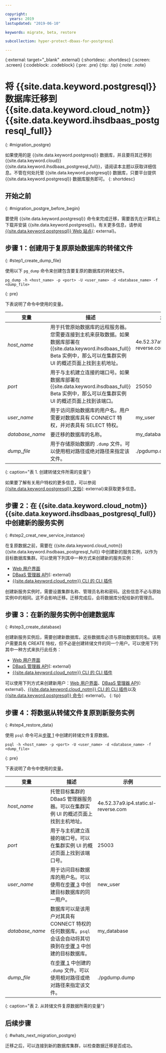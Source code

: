 ```yaml
---

copyright:
  years: 2019
lastupdated: "2019-06-10"

keywords: migrate, beta, restore

subcollection: hyper-protect-dbaas-for-postgresql

---
```


{:external: target="_blank" .external}
{:shortdesc: .shortdesc}
{:screen: .screen}
{:codeblock: .codeblock}
{:pre: .pre}
{:tip: .tip}
{:note: .note}

# 将 {{site.data.keyword.postgresql}} 数据库迁移到 {{site.data.keyword.cloud_notm}} {{site.data.keyword.ihsdbaas_postgresql_full}}
{: #migration_postgre}

如果使用的是 {{site.data.keyword.postgresql}} 数据库，并且要将其迁移到 {{site.data.keyword.cloud}} {{site.data.keyword.ihsdbaas_postgresql_full}}，请阅读本主题以获取详细信息。不管在何处托管 {{site.data.keyword.postgresql}} 数据库，只要平台提供 {{site.data.keyword.postgresql}} 数据库服务即可。
{: shortdesc}

## 开始之前
{: #migration_postgre_before_begin}

要使用 {{site.data.keyword.postgresql}} 命令来完成迁移，需要首先在计算机上下载并安装 {{site.data.keyword.postgresql}}。有关更多信息，请参阅 [{{site.data.keyword.postgresql}} Web 站点](https://www.postgresql.org/download/){: external}。

## 步骤 1：创建用于复原原始数据库的转储文件
{: #step1_create_dump_file}

使用以下 `pg_dump` 命令来创建包含要复原的数据库的转储文件。

```
pg_dump -h <host_name> -p <port> -U <user_name> -d <database_name> -f <dump_file>
```
{: pre}

下表说明了命令中使用的变量。

|变量|描述|示例|
|---------|-----------|-------|
|*host_name*|用于托管原始数据库的远程服务器。您需要连接到主机来获取数据。如果数据库部署在 {{site.data.keyword.ihsdbaas_full}} Beta 实例中，那么可以在集群实例 UI 的概述页面上找到主机地址。|4e.52.37a9.ip4.static.sl-reverse.com|
|*port*|用于与主机建立连接的端口号。如果数据库部署在 {{site.data.keyword.ihsdbaas_full}} Beta 实例中，那么可以在集群实例 UI 的概述页面上找到该端口。|25050|
|*user_name*|用于访问原始数据库的用户名。用户需要对数据库具有 CONNECT 特权，并对表具有 SELECT 特权。|my_user|
|*database_name*|要迁移的数据库的名称。|my_database|
|*dump_file*|用于存储原始数据的 `.dump` 文件。可以使用相对路径或绝对路径来指定该文件。|./pgdump.dump|
{: caption="表 1. 创建转储文件所需的变量"}

如果要了解有关用户特权的更多信息，可以参阅 [{{site.data.keyword.postgresql}} 文档](https://www.postgresql.org/docs/10/sql-grant.html){: external}来获取更多信息。


## 步骤 2：在 {{site.data.keyword.cloud_notm}} {{site.data.keyword.ihsdbaas_postgresql_full}} 中创建新的服务实例
{: #step2_creat_new_service_instance}

在复原数据之前，需要在 {{site.data.keyword.cloud_notm}} {{site.data.keyword.ihsdbaas_postgresql_full}} 中创建新的服务实例，以作为目标数据库集群。可以使用下列其中一种方式来创建新的服务实例：
- [Web 用户界面](/docs/services/hyper-protect-dbaas-for-postgresql?topic=hyper-protect-dbaas-for-postgresql-dbaas_webui_service#dbaas_webui_create_service)
- [DBaaS 管理器 API](https://{DomainName}/apidocs/hyperp-dbaas#create-an-ibm-cloud-service-instance-of-hyperprote){: external}
- [{{site.data.keyword.cloud_notm}} CLI 的 CLI 插件](/docs/services/hyper-protect-dbaas-for-postgresql?topic=hyper-protect-dbaas-for-postgresql-dbaas_cli_create_service)

创建新服务实例时，需要设置集群名称、管理员名称和密码。这些信息不必与原始实例中的相同。这不会影响迁移。迁移完成后，会将数据库分配给新的管理员。

## 步骤 3：在新的服务实例中创建数据库
{: #step3_create_database}

创建新服务实例后，需要创建新数据库。这些数据库必须与原始数据库同名。该用户需要具有 CREATE 特权，但不必是创建转储文件的同一个用户。可以使用下列其中一种方式来执行此任务：
- [Web 用户界面](/docs/services/hyper-protect-dbaas-for-postgresql?topic=hyper-protect-dbaas-for-postgresql-dbaas-webui-databases#webui-create-database)
- [DBaaS 管理器 API](https://{DomainName}/apidocs/hyperp-dbaas#create-a-database-in-database-cluster){: external}
- [{{site.data.keyword.cloud_notm}} CLI 的 CLI 插件](/docs/services/hyper-protect-dbaas-for-postgresql?topic=hyper-protect-dbaas-for-postgresql-dbaas_cli_plugin#db_create)

可以使用下列方式来创建新用户：[Web 用户界面](/docs/services/hyper-protect-dbaas-for-postgresql?topic=hyper-protect-dbaas-for-postgresql-dbaas-webui-database-users#webui-create-database-user)、[DBaaS 管理器 API](https://{DomainName}/apidocs/hyperp-dbaas#create-a-user-in-a-database-cluster){: external}、[{{site.data.keyword.cloud_notm}} CLI 的 CLI 插件](/docs/services/hyper-protect-dbaas-for-postgresql?topic=hyper-protect-dbaas-for-postgresql-dbaas_cli_plugin#user_create)以及 [{{site.data.keyword.postgresql}} 命令](https://www.postgresql.org/docs/10/sql-createuser.html){: external}。
{: tip}

## 步骤 4：将数据从转储文件复原到新服务实例
{: #step4_restore_data}

使用 `psql` 命令可从[步骤 1](#step1_create_dump_file) 中创建的转储文件复原数据。

```
psql -h <host_name> -p <port> -U <user_name> -d <database_name> -f <dump_file>
```
{: pre}

下表说明了命令中使用的变量。

|变量|描述|示例|
|---------|-----------|-------|
|*host_name*|托管目标集群的 DBaaS 管理器服务器。可以在集群实例 UI 的概述页面上找到主机地址。|4e.52.37a9.ip4.static.sl-reverse.com|
|*port*|用于与主机建立连接的端口号。可以在集群实例 UI 的概述页面上找到该端口号。|25003|
|*user_name*|用于访问目标数据库的用户名。可以使用在[步骤 3](#step3_create_database) 中创建目标数据库的同一用户。|new_user|
|*database_name*|数据库可以是该用户对其具有 CONNECT 特权的任何数据库。`psql` 会话会自动将其切换到在[步骤 3](#step3_create_database) 中创建的目标数据库。|my_database|
|*dump_file*|在[步骤 1](#step1_create_dump_file) 中创建的 `.dump` 文件。可以使用相对路径或绝对路径来指定该文件。|./pgdump.dump|
{: caption="表 2. 从转储文件复原数据所需的变量"}

## 后续步骤
{: #whats_next_migration_postgre}

迁移之后，可以连接到新的数据库集群，以检查数据迁移是否成功。
